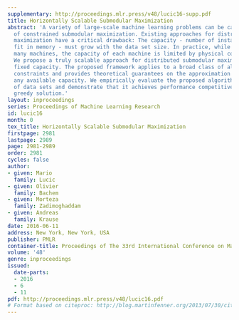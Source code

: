 ```yaml
---
supplementary: http://proceedings.mlr.press/v48/lucic16-supp.pdf
title: Horizontally Scalable Submodular Maximization
abstract: 'A variety of large-scale machine learning problems can be cast as instances
  of constrained submodular maximization. Existing approaches for distributed submodular
  maximization have a critical drawback: The capacity - number of instances that can
  fit in memory - must grow with the data set size. In practice, while one can provision
  many machines, the capacity of each machine is limited by physical constraints.
  We propose a truly scalable approach for distributed submodular maximization under
  fixed capacity. The proposed framework applies to a broad class of algorithms and
  constraints and provides theoretical guarantees on the approximation factor for
  any available capacity. We empirically evaluate the proposed algorithm on a variety
  of data sets and demonstrate that it achieves performance competitive with the centralized
  greedy solution.'
layout: inproceedings
series: Proceedings of Machine Learning Research
id: lucic16
month: 0
tex_title: Horizontally Scalable Submodular Maximization
firstpage: 2981
lastpage: 2989
page: 2981-2989
order: 2981
cycles: false
author:
- given: Mario
  family: Lucic
- given: Olivier
  family: Bachem
- given: Morteza
  family: Zadimoghaddam
- given: Andreas
  family: Krause
date: 2016-06-11
address: New York, New York, USA
publisher: PMLR
container-title: Proceedings of The 33rd International Conference on Machine Learning
volume: '48'
genre: inproceedings
issued:
  date-parts:
  - 2016
  - 6
  - 11
pdf: http://proceedings.mlr.press/v48/lucic16.pdf
# Format based on citeproc: http://blog.martinfenner.org/2013/07/30/citeproc-yaml-for-bibliographies/
---
```

